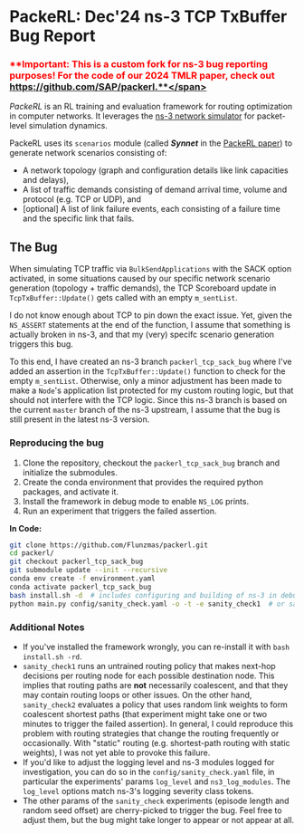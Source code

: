 # PackeRL: Dec'24 ns-3 TCP TxBuffer Bug Report 

### <span style="color:red">**Important: This is a custom fork for ns-3 bug reporting purposes! For the code of our 2024 TMLR paper, check out https://github.com/SAP/packerl.**</span>

*PackeRL* is an RL training and evaluation framework for routing optimization in computer networks. 
It leverages the [ns-3 network simulator](https://www.nsnam.org) for packet-level simulation dynamics. 

PackeRL uses its `scenarios` module (called _**Synnet**_ in the [PackeRL paper](https://openreview.net/pdf?id=H95g8UpYKY)) to generate network scenarios consisting of:

- A network topology (graph and configuration details like link capacities and delays),
- A list of traffic demands consisting of demand arrival time, volume and protocol (e.g. TCP or UDP), and
- [optional] A list of link failure events, each consisting of a failure time and the specific link that fails.

## The Bug

When simulating TCP traffic via `BulkSendApplications` with the SACK option activated, in some situations caused by our specific network scenario generation (topology + traffic demands), the TCP Scoreboard update in `TcpTxBuffer::Update()` gets called with an empty `m_sentList`. 

I do not know enough about TCP to pin down the exact issue. Yet, given the `NS_ASSERT` statements at the end of the function, I assume that something is actually broken in ns-3, and that my (very) specifc scenario generation triggers this bug.

To this end, I have created an ns-3 branch `packerl_tcp_sack_bug` where I've added an assertion in the `TcpTxBuffer::Update()` function to check for the empty `m_sentList`. Otherwise, only a minor adjustment has been made to make a `Node`'s application list protected for my custom routing logic, but that should not interfere with the TCP logic. Since this ns-3 branch is based on the current `master` branch of the ns-3 upstream, I assume that the bug is still present in the latest ns-3 version.

### Reproducing the bug

1. Clone the repository, checkout the `packerl_tcp_sack_bug` branch and initialize the submodules.
2. Create the conda environment that provides the required python packages, and activate it.
5. Install the framework in debug mode to enable `NS_LOG` prints.
6. Run an experiment that triggers the failed assertion.

**In Code:**

``` bash
git clone https://github.com/Flunzmas/packerl.git
cd packerl/
git checkout packerl_tcp_sack_bug
git submodule update --init --recursive
conda env create -f environment.yaml
conda activate packerl_tcp_sack_bug
bash install.sh -d  # includes configuring and building of ns-3 in debug mode, with our custom contrib and scratch modules
python main.py config/sanity_check.yaml -o -t -e sanity_check1  # or sanity_check2
```

### Additional Notes

- If you've installed the framework wrongly, you can re-install it with `bash install.sh -rd`.
- `sanity_check1` runs an untrained routing policy that makes next-hop decisions per routing node for each possible destination node. This implies that routing paths are **not** necessarily coalescent, and that they may contain routing loops or other issues. On the other hand, `sanity_check2` evaluates a policy that uses random link weights to form coalescent shortest paths (that experiment might take one or two minutes to trigger the failed assertion). In general, I could reproduce this problem with routing strategies that change the routing frequently or occasionally. With "static" routing (e.g. shortest-path routing with static weights), I was not yet able to provoke this failure.
- If you'd like to adjust the logging level and ns-3 modules logged for investigation, you can do so in the `config/sanity_check.yaml` file, in particular the experiments' params `log_level` and `ns3_log_modules`. The `log_level` options match ns-3's logging severity class tokens.
- The other params of the `sanity_check` experiments (episode length and random seed offset) are cherry-picked to trigger the bug. Feel free to adjust them, but the bug might take longer to appear or not appear at all.
